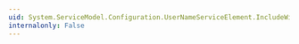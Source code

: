 ```yaml
---
uid: System.ServiceModel.Configuration.UserNameServiceElement.IncludeWindowsGroups
internalonly: False
---
```

